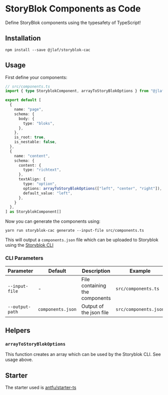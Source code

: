 # StoryBlok Components as Code

Define StoryBlok components using the typesafety of TypeScript!

## Installation

```
npm install --save @jlaf/storyblok-cac
```

## Usage

First define your components:

```typescript
// src/components.ts
import { type StoryblokComponent, arrayToStoryBlokOptions } from "@jlaf/storyblok-cac"

export default [
  {
    name: "page",
    schema: {
      body: {
        type: "bloks",
      },
    },
    is_root: true,
    is_nestable: false,
  },
  {
    name: "content",
    schema: {
      content: {
        type: "richtext",
      },
      textAlign: {
        type: "option",
        options: arrayToStoryBlokOptions(["left", "center", "right"]),
        default_value: "left",
      },
    }
  },
] as StoryblokComponent[]
```

Now you can generate the components using:

```
yarn run storyblok-cac generate --input-file src/components.ts
```

This will output a `components.json` file which can be uploaded to Storyblok using the [Storyblok CLI](https://www.storyblok.com/tp/storyblok-cli-best-practices)

### CLI Parameters

| Parameter       | Default           | Description                    | Example               |
|-----------------|-------------------|--------------------------------|-----------------------|
| `--input-file`  | -                 | File containing the components | `src/components.ts`   |
| `--output-path` | `components.json` | Output of the json file        | `src/components.json` |

## Helpers

### `arrayToStoryBlokOptions`

This function creates an array which can be used by the Storyblok CLI. See usage above.

## Starter

The starter used is [antfu/starter-ts](https://github.com/antfu/starter-ts)
